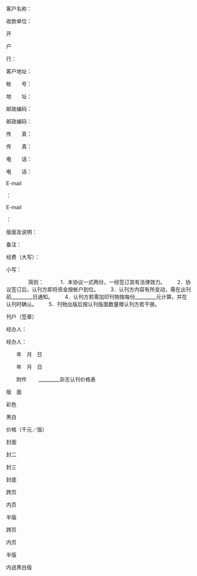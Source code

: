 
 







 

  

   


客户名称：





   


收款单位：





  

  

   


开


 


户


 


行：





  

  

   


客户地址：





   


帐　　号：





  

  

   


地　　址：





  

  

   


邮政编码：





   


邮政编码：





  

  

   


传　　真：





   


传　　真：





  

  

   


电　　话：





   


电　　话：





  

  

   



E-mail


：





   



E-mail


：





  

  

   


版面及说明：





  

  

   


备注：　





  

  

   


经费（大写）：





   


小写：





  

 




　　
　　简则：　
　　1．本协议一式两份，一经签订具有法律效力。
　　2．协议签订后，认刊方即将资金按帐户到位。
　　3．认刊方内容有所变动，需在出刊前_________日通知。
　　4．认刊方若需加印刊物按每份_________元计算，并在认刊时确认。
　　5．刊物出版后按认刊版面数量赠认刊方若干册。











 

  

   


刊户（签章）





   



 






  

  

   


经办人：





   


经办人：





  

  

   


　　年　月　日





   


　　年　月　日





  

 








　　附件
　　_________杂志认刊价格表




 

  

   


版　面





   


彩色





   


黑白





  

  

   


价格（千元／版）





   


封面





   


封二





   


封三





   


封底





   


跨页





   


内页





   


半版





   


跨页





   


内页





   


半版





  

  

   


内送黑白版





   



 






   



 






   



 






   



 






   



 






   



 






   



 






   



 






   



 






   



 






  

 






 


 

 
 
 
 
 
  


  
 

  


  


  
 
 
 
 


